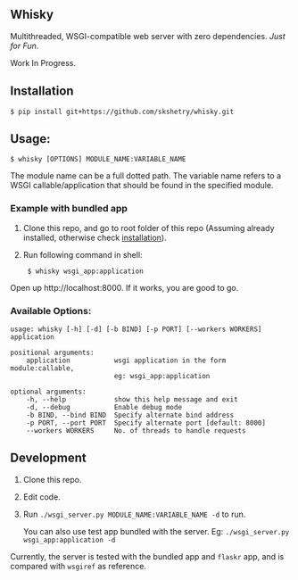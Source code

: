 ## Whisky
Multithreaded, WSGI-compatible web server with zero dependencies. *Just for Fun*.

Work In Progress.

## Installation
    $ pip install git+https://github.com/skshetry/whisky.git

## Usage:
    $ whisky [OPTIONS] MODULE_NAME:VARIABLE_NAME

The module name can be a full dotted path. The variable name refers to a WSGI
callable/application that should be found in the specified module.

### Example with bundled app
1. Clone this repo, and go to root folder of this repo
    (Assuming already installed, otherwise check [installation](#Installation)).
2. Run following command in shell:

        $ whisky wsgi_app:application

Open up http://localhost:8000. If it works, you are good to go.

### Available Options:

    usage: whisky [-h] [-d] [-b BIND] [-p PORT] [--workers WORKERS] application

    positional arguments:
        application           wsgi application in the form module:callable,
                              eg: wsgi_app:application

    optional arguments:
        -h, --help            show this help message and exit
        -d, --debug           Enable debug mode
        -b BIND, --bind BIND  Specify alternate bind address
        -p PORT, --port PORT  Specify alternate port [default: 8000]
        --workers WORKERS     No. of threads to handle requests

## Development
1. Clone this repo.
2. Edit code.
3. Run `./wsgi_server.py MODULE_NAME:VARIABLE_NAME -d` to run.

    You can also use test app bundled with the server.
    Eg: `./wsgi_server.py wsgi_app:application -d`

Currently, the server is tested with the bundled app and `flaskr` app, and is compared
with `wsgiref` as reference.